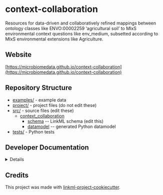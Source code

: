 # context-collaboration

Resources for data-driven and collaboratively refined mappings between ontology classes like ENVO:00002259 ‘agricultural soil’ to MIxS environmental context questions like env_medium, subsetted according to MIxS environmental extensions like Agriculture.

## Website

[https://microbiomedata.github.io/context-collaboration](https://microbiomedata.github.io/context-collaboration)

## Repository Structure

* [examples/](examples/) - example data
* [project/](project/) - project files (do not edit these)
* [src/](src/) - source files (edit these)
  * [context_collaboration](src/context_collaboration)
    * [schema](src/context_collaboration/schema) -- LinkML schema
      (edit this)
    * [datamodel](src/context_collaboration/datamodel) -- generated
      Python datamodel
* [tests/](tests/) - Python tests

## Developer Documentation

<details>
Use the `make` command to generate project artefacts:

* `make all`: make everything
* `make deploy`: deploys site
</details>

## Credits

This project was made with
[linkml-project-cookiecutter](https://github.com/linkml/linkml-project-cookiecutter).
